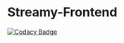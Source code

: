 # Streamy-Frontend

[![Codacy Badge](https://api.codacy.com/project/badge/Grade/e7687c73558d4552a60ce995d9f573a3)](https://app.codacy.com/gh/BuildForSDGCohort2/Streamy-Frontend?utm_source=github.com&utm_medium=referral&utm_content=BuildForSDGCohort2/Streamy-Frontend&utm_campaign=Badge_Grade_Settings)
